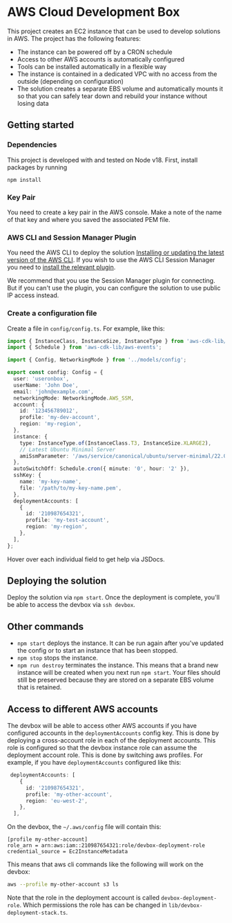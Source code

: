 # AWS Cloud Development Box

This project creates an EC2 instance that can be used to develop solutions in AWS. The project has the following features:

* The instance can be powered off by a CRON schedule
* Access to other AWS accounts is automatically configured
* Tools can be installed automatically in a flexible way
* The instance is contained in a dedicated VPC with no access from the outside (depending on configuration)
* The solution creates a separate EBS volume and automatically mounts it so that you can safely tear down and rebuild your instance without losing data

## Getting started
### Dependencies
This project is developed with and tested on Node v18. First, install packages by running
```
npm install
```

### Key Pair
You need to create a key pair in the AWS console. Make a note of the name of that key and where you saved the associated PEM file.

### AWS CLI and Session Manager Plugin
You need the AWS CLI to deploy the solution [Installing or updating the latest version of the AWS CLI](https://docs.aws.amazon.com/cli/latest/userguide/install-cliv2.html). If you wish to use the AWS CLI Session Manager you need to [install the relevant plugin](https://docs.aws.amazon.com/systems-manager/latest/userguide/session-manager-working-with-install-plugin.html).

We recommend that you use the Session Manager plugin for connecting. But if you can't use the plugin, you can configure the solution to use public IP access instead.

### Create a configuration file
Create a file in `config/config.ts`. For example, like this:
```ts
import { InstanceClass, InstanceSize, InstanceType } from 'aws-cdk-lib/aws-ec2';
import { Schedule } from 'aws-cdk-lib/aws-events';

import { Config, NetworkingMode } from '../models/config';

export const config: Config = {
  user: 'useronbox',
  userName: 'John Doe',
  email: 'john@example.com',
  networkingMode: NetworkingMode.AWS_SSM,
  account: {
    id: '123456789012',
    profile: 'my-dev-account',
    region: 'my-region',
  },
  instance: {
    type: InstanceType.of(InstanceClass.T3, InstanceSize.XLARGE2),
    // Latest Ubuntu Minimal Server
    amiSsmParameter: '/aws/service/canonical/ubuntu/server-minimal/22.04/stable/current/amd64/hvm/ebs-gp2/ami-id',
  },
  autoSwitchOff: Schedule.cron({ minute: '0', hour: '2' }),
  sshKey: {
    name: 'my-key-name',
    file: '/path/to/my-key-name.pem',
  },
  deploymentAccounts: [
    {
      id: '210987654321',
      profile: 'my-test-account',
      region: 'my-region',
    },
  ],
};
```

Hover over each individual field to get help via JSDocs.

## Deploying the solution

Deploy the solution via `npm start`. Once the deployment is complete, you'll be able to access the devbox via `ssh devbox`.

## Other commands

* `npm start` deploys the instance. It can be run again after you've updated the config or to start an instance that has been stopped.
* `npm stop` stops the instance.
* `npm run destroy` terminates the instance. This means that a brand new instance will be created when you next run `npm start`. Your files should still be preserved because they are stored on a separate EBS volume that is retained.

## Access to different AWS accounts
The devbox will be able to access other AWS accounts if you have configured accounts in the `deploymentAccounts` config key. This is done by deploying a cross-account role in each of the deployment accounts. This role is configured so that the devbox instance role can assume the deployment account role. This is done by switching aws profiles. For example, if you have `deploymentAccounts` configured like this:
```ts
 deploymentAccounts: [
    {
      id: '210987654321',
      profile: 'my-other-account',
      region: 'eu-west-2',
    },
  ],
```

On the devbox, the `~/.aws/config` file will contain this:
```
[profile my-other-account]
role_arn = arn:aws:iam::210987654321:role/devbox-deployment-role
credential_source = Ec2InstanceMetadata
```

This means that aws cli commands like the following will work on the devbox:
```sh
aws --profile my-other-account s3 ls
```

Note that the role in the deployment account is called `devbox-deployment-role`. Which permissions the role has can be changed in `lib/devbox-deployment-stack.ts`.
